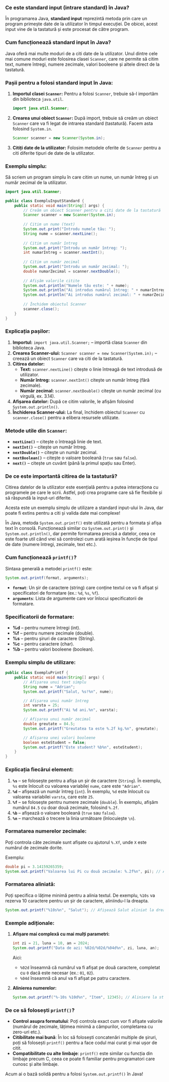 ### Ce este standard input (intrare standard) în Java?

În programarea Java, **standard input** reprezintă metoda prin care un program primește date de la utilizator în timpul execuției. De obicei, acest input vine de la tastatură și este procesat de către program.

### Cum funcționează standard input în Java?

Java oferă mai multe moduri de a citi date de la utilizator. Unul dintre cele mai comune moduri este folosirea clasei `Scanner`, care ne permite să citim text, numere întregi, numere zecimale, valori booleene și altele direct de la tastatură.

### Pașii pentru a folosi standard input în Java:

1. **Importul clasei `Scanner`:** Pentru a folosi `Scanner`, trebuie să-l importăm din biblioteca `java.util`.
   ```java
   import java.util.Scanner;
   ```

2. **Crearea unui obiect `Scanner`:** După import, trebuie să creăm un obiect `Scanner` care va fi legat de intrarea standard (tastatură). Facem asta folosind `System.in`.
   ```java
   Scanner scanner = new Scanner(System.in);
   ```

3. **Citiți date de la utilizator:** Folosim metodele oferite de `Scanner` pentru a citi diferite tipuri de date de la utilizator.

### Exemplu simplu:

Să scriem un program simplu în care citim un nume, un număr întreg și un număr zecimal de la utilizator.

```java
import java.util.Scanner;

public class ExempluInputStandard {
    public static void main(String[] args) {
        // Creăm un obiect Scanner pentru a citi date de la tastatură
        Scanner scanner = new Scanner(System.in);
        
        // Citim un nume (text)
        System.out.print("Introdu numele tău: ");
        String nume = scanner.nextLine();
        
        // Citim un număr întreg
        System.out.print("Introdu un număr întreg: ");
        int numarIntreg = scanner.nextInt();
        
        // Citim un număr zecimal
        System.out.print("Introdu un număr zecimal: ");
        double numarZecimal = scanner.nextDouble();
        
        // Afișăm valorile citite
        System.out.println("Numele tău este: " + nume);
        System.out.println("Ai introdus numărul întreg: " + numarIntreg);
        System.out.println("Ai introdus numărul zecimal: " + numarZecimal);
        
        // Închidem obiectul Scanner
        scanner.close();
    }
}
```

### Explicația pașilor:

1. **Importul:** `import java.util.Scanner;` – importă clasa `Scanner` din biblioteca Java.
2. **Crearea Scanner-ului:** `Scanner scanner = new Scanner(System.in);` – creează un obiect `Scanner` care va citi de la tastatură.
3. **Citirea datelor:**
   - **Text:** `scanner.nextLine()` citește o linie întreagă de text introdusă de utilizator.
   - **Număr întreg:** `scanner.nextInt()` citește un număr întreg (fără zecimale).
   - **Număr zecimal:** `scanner.nextDouble()` citește un număr zecimal (cu virgulă, ex. 3.14).
4. **Afișarea datelor:** După ce citim valorile, le afișăm folosind `System.out.println()`.
5. **Închiderea Scanner-ului:** La final, închidem obiectul `Scanner` cu `scanner.close()` pentru a elibera resursele utilizate.

### Metode utile din `Scanner`:

- **`nextLine()`** – citește o întreagă linie de text.
- **`nextInt()`** – citește un număr întreg.
- **`nextDouble()`** – citește un număr zecimal.
- **`nextBoolean()`** – citește o valoare booleană (`true` sau `false`).
- **`next()`** – citește un cuvânt (până la primul spațiu sau Enter).

### De ce este importantă citirea de la tastatură?

Citirea datelor de la utilizator este esențială pentru a putea interacționa cu programele pe care le scrii. Astfel, poți crea programe care să fie flexibile și să răspundă la input-uri diferite. 

Acesta este un exemplu simplu de utilizare a standard input-ului în Java, dar poate fi extins pentru a citi și valida date mai complexe!

În Java, metoda `System.out.printf()` este utilizată pentru a formata și afișa text în consolă. Funcționează similar cu `System.out.print()` și `System.out.println()`, dar permite formatarea precisă a datelor, ceea ce este foarte util când vrei să controlezi cum arată ieșirea în funcție de tipul de date (numere întregi, zecimale, text etc.).

### Cum funcționează `printf()`?

Sintaxa generală a metodei `printf()` este:
```java
System.out.printf(format, arguments);
```
- **`format`**: Un șir de caractere (string) care conține textul ce va fi afișat și specificatori de formatare (ex.: `%d`, `%s`, `%f`).
- **`arguments`**: Lista de argumente care vor înlocui specificatorii de formatare.

### Specificatorii de formatare:

- **%d** – pentru numere întregi (int).
- **%f** – pentru numere zecimale (double).
- **%s** – pentru șiruri de caractere (String).
- **%c** – pentru caractere (char).
- **%b** – pentru valori booleene (boolean).

### Exemplu simplu de utilizare:

```java
public class ExempluPrintf {
    public static void main(String[] args) {
        // Afișarea unui text simplu
        String nume = "Adrian";
        System.out.printf("Salut, %s!%n", nume);

        // Afișarea unui număr întreg
        int varsta = 25;
        System.out.printf("Ai %d ani.%n", varsta);

        // Afișarea unui număr zecimal
        double greutate = 84.5;
        System.out.printf("Greutatea ta este %.2f kg.%n", greutate);

        // Afișarea unei valori booleene
        boolean esteStudent = false;
        System.out.printf("Este student? %b%n", esteStudent);
    }
}
```

### Explicația fiecărui element:

1. **`%s`** – se folosește pentru a afișa un șir de caractere (`String`). În exemplu, `%s` este înlocuit cu valoarea variabilei `nume`, care este `"Adrian"`.
2. **`%d`** – afișează un număr întreg (`int`). În exemplu, `%d` este înlocuit cu valoarea variabilei `varsta`, care este `25`.
3. **`%f`** – se folosește pentru numere zecimale (`double`). În exemplu, afișăm numărul `84.5` cu doar două zecimale, folosind `%.2f`.
4. **`%b`** – afișează o valoare booleană (`true` sau `false`).
5. **`%n`** – marchează o trecere la linia următoare (înlocuiește `\n`).

### Formatarea numerelor zecimale:

Poți controla câte zecimale sunt afișate cu ajutorul `%.Xf`, unde `X` este numărul de zecimale dorite.

Exemplu:
```java
double pi = 3.14159265359;
System.out.printf("Valoarea lui Pi cu două zecimale: %.2f%n", pi); // Afișează 3.14
```

### Formatarea aliniată:

Poți specifica o lățime minimă pentru a alinia textul. De exemplu, `%10s` va rezerva 10 caractere pentru un șir de caractere, aliniindu-l la dreapta.

```java
System.out.printf("%10s%n", "Salut"); // Afișează Salut aliniat la dreapta pe 10 caractere
```

### Exemple adiționale:

1. **Afișare mai complexă cu mai mulți parametri:**
   ```java
   int zi = 21, luna = 10, an = 2024;
   System.out.printf("Data de azi: %02d/%02d/%04d%n", zi, luna, an);
   ```
   Aici:
   - `%02d` înseamnă că numărul va fi afișat pe două caractere, completat cu `0` dacă este necesar (ex.: `01`, `02`).
   - `%04d` înseamnă că anul va fi afișat pe patru caractere.

2. **Alinierea numerelor:**
   ```java
   System.out.printf("%-10s %10d%n", "Item", 12345); // Aliniere la stânga pentru text și la dreapta pentru număr
   ```

### De ce să folosești `printf()`?

- **Control asupra formatului**: Poți controla exact cum vor fi afișate valorile (numărul de zecimale, lățimea minimă a câmpurilor, completarea cu zero-uri etc.).
- **Citibilitate mai bună**: În loc să folosești concatenări multiple de șiruri, poți să folosești `printf()` pentru a face codul mai curat și mai ușor de citit.
- **Compatibilitate cu alte limbaje**: `printf()` este similar cu funcția din limbaje precum C, ceea ce poate fi familiar pentru programatori care cunosc și alte limbaje.

Acum ai o bază solidă pentru a folosi `System.out.printf()` în Java!
